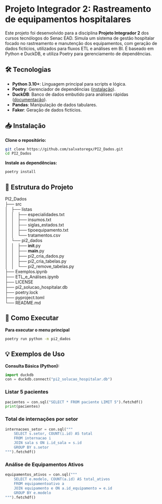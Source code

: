 # Projeto Integrador 2: Rastreamento de equipamentos hospitalares

Este projeto foi desenvolvido para a disciplina **Projeto Integrador 2** dos cursos tecnólogos do Senac EAD. Simula um sistema de gestão hospitalar focado no rastreamento e manutenção dos equipamentos, com geração de dados fictícios, utilizados para fluxos ETL e análises em BI. É baseado em Python e DuckDB, e utiliza Poetry para gerenciamento de dependências.

## 🛠️ Tecnologias

- **Python 3.10+**: Linguagem principal para scripts e lógica.
- **Poetry**: Gerenciador de dependências ([instalação](https://python-poetry.org/docs/)).
- **DuckDB**: Banco de dados embutido para análises rápidas ([documentação](https://duckdb.org/docs/stable/)).
- **Pandas**: Manipulação de dados tabulares.
- **Faker**: Geração de dados fictícios.

## 📥 Instalação

**Clone o repositório:**
```bash
git clone https://github.com/salvatoregx/PI2_Dados.git
cd PI2_Dados
```

**Instale as dependências:**
```bash
poetry install
```

## 📁 Estrutura do Projeto

PI2_Dados \
├── src \
│   ├── listas \
│   │   ├── especialidades.txt \
│   │   ├── insumos.txt \
│   │   ├── siglas_estados.txt \
│   │   ├── tipoequipamento.txt \
│   │   └── tratamentos.csv \
│   └── pi2_dados \
│   │   ├── __init__.py \
│   │   ├── __main__.py \
│   │   ├── pi2_cria_dados.py \
│   │   ├── pi2_cria_tabelas.py \
│   │   └── pi2_remove_tabelas.py \
├── Exemplos.ipynb \
├── ETL_e_Análises.ipynb \
├── LICENSE \
├── pi2_solucao_hospitalar.db \
├── poetry.lock \
├── pyproject.toml \
└── README.md


## 🚀 Como Executar

**Para executar o menu principal**
```bash
poetry run python -m pi2_dados
```

## 💡 Exemplos de Uso

**Consulta Básica (Python):**
```python
import duckdb
con = duckdb.connect("pi2_solucao_hospitalar.db")
```

### Listar 5 pacientes
```python
pacientes = con.sql("SELECT * FROM paciente LIMIT 5").fetchdf()
print(pacientes)
```

### Total de internações por setor
```python
internacoes_setor = con.sql("""
    SELECT s.setor, COUNT(i.id) AS total
    FROM internacao i
    JOIN sala s ON i.id_sala = s.id
    GROUP BY s.setor
""").fetchdf()
```

### Análise de Equipamentos Ativos
```python
equipamentos_ativos = con.sql("""
    SELECT e.modelo, COUNT(a.id) AS total_ativos
    FROM equipamentoativo a
    JOIN equipamento e ON a.id_equipamento = e.id
    GROUP BY e.modelo
""").fetchdf()
```